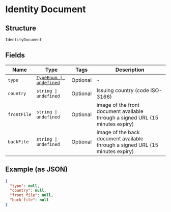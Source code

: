 
# Identity Document

## Structure

`IdentityDocument`

## Fields

| Name | Type | Tags | Description |
|  --- | --- | --- | --- |
| `type` | [`TypeEnum \| undefined`](../../doc/models/type-enum.md) | Optional | - |
| `country` | `string \| undefined` | Optional | Issuing country (code ISO-3166) |
| `frontFile` | `string \| undefined` | Optional | image of the front document available through a signed URL (15 minutes expiry) |
| `backFile` | `string \| undefined` | Optional | image of the back document available through a signed URL (15 minutes expiry) |

## Example (as JSON)

```json
{
  "type": null,
  "country": null,
  "front_file": null,
  "back_file": null
}
```

